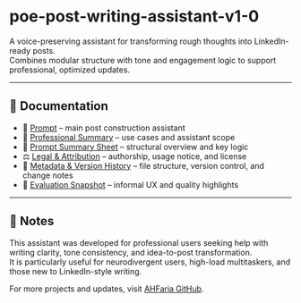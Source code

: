 # poe-post-writing-assistant-v1-0

A voice-preserving assistant for transforming rough thoughts into LinkedIn-ready posts.  
Combines modular structure with tone and engagement logic to support professional, optimized updates.

---

## 📂 Documentation

- 🧠 [Prompt](docs/01-poe-prompt.docx) – main post construction assistant  
- 📘 [Professional Summary](docs/02-Professional-Summary-POE-v1.0.docx) – use cases and assistant scope  
- 🧾 [Prompt Summary Sheet](docs/03-Prompt-Summary-POE-v1.0.docx) – structural overview and key logic  
- ⚖️ [Legal & Attribution](docs/04-Legal-Attribution-POE-v1.0.docx) – authorship, usage notice, and license  
- 📑 [Metadata & Version History](docs/05-Metadata-Version-POE-v1.0.docx) – file structure, version control, and change notes  
- 🧪 [Evaluation Snapshot](docs/06-Evaluation-Snapshot-POE-v1.0.docx) – informal UX and quality highlights  

---

## 💬 Notes

This assistant was developed for professional users seeking help with writing clarity, tone consistency, and idea-to-post transformation.  
It is particularly useful for neurodivergent users, high-load multitaskers, and those new to LinkedIn-style writing.

For more projects and updates, visit [AHFaria GitHub](https://github.com/AHFaria).

